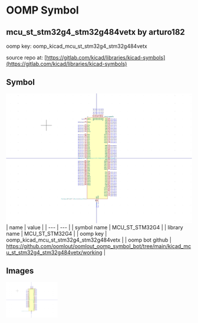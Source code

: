 # OOMP Symbol  
## mcu_st_stm32g4_stm32g484vetx  by arturo182  
  
oomp key: oomp_kicad_mcu_st_stm32g4_stm32g484vetx  
  
source repo at: [https://gitlab.com/kicad/libraries/kicad-symbols](https://gitlab.com/kicad/libraries/kicad-symbols)  
## Symbol  
  
[![working.png](working_600.png)](working.png)  
| name | value | 
| --- | --- | 
| symbol name | MCU_ST_STM32G4 | 
| library name | MCU_ST_STM32G4 | 
| oomp key | oomp_kicad_mcu_st_stm32g4_stm32g484vetx | 
| oomp bot github | https://github.com/oomlout/oomlout_oomp_symbol_bot/tree/main/kicad_mcu_st_stm32g4_stm32g484vetx/working | 
## Images  
  
[![working.png](working_140.png)](working.png)  
